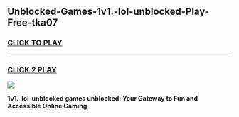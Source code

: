 
## Unblocked-Games-1v1.-lol-unblocked-Play-Free-tka07
<h3>
<a href="https://premium76.site?title=1v1.-lol-unblocked&ref=21A">CLICK TO PLAY</a></h3>
<hr>

<h3>
<a href="https://premium76.site?title=1v1.-lol-unblocked&ref=21A">CLICK 2 PLAY</a>
  
</h3>

<a href="https://premium76.site?title=1v1.-lol-unblocked&ref=21A"><img src="https://clearcache.store/games.png"></a>


**1v1.-lol-unblocked games unblocked: Your Gateway to Fun and Accessible Online Gaming**
